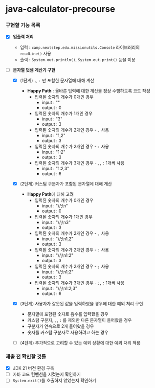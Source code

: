 # java-calculator-precourse

### **구현할 기능 목록**

- [x] **입출력 처리**
  - 입력 : `camp.nextstep.edu.missionutils.Console` 라이브러리의 `readLine()` 사용
  - 출력 : `System.out.println()`, `System.out.print()` 등을 이용

- [ ] **문자열 덧셈 계산기 구현**
  - [x] (1단계) `,`, `:` 만 포함한 문자열에 대해 계산
    - **Happy Path** : 올바른 입력에 대한 계산을 정상 수행하도록 코드 작성
      - 입력된 숫자의 개수가 0개인 경우
        - input : ""
        - output : 0
      - 입력된 숫자의 개수가 1개인 경우
        - input : "3"
        - output : 3
      - 입력된 숫자의 개수가 2개인 경우 - `,` 사용
        - input : "1,2"
        - output : 3
      - 입력된 숫자의 개수가 2개인 경우 - `:` 사용
        - input : "1:2"
        - output : 3
      - 입력된 숫자의 개수가 3개인 경우 - `,`, `:` 1개씩 사용
        - input : "1:2,3"
        - output : 6
  - [x] (2단계) 커스텀 구분자가 포함된 문자열에 대해 계산
    - **Happy Path**에 대해 고려
      - 입력된 숫자의 개수가 0개인 경우
        - input : "//;\n"
        - output : 0
      - 입력된 숫자의 개수가 1개인 경우
        - input : "//;\n3"
        - output : 3
      - 입력된 숫자의 개수가 2개인 경우 - `,` 사용
        - input : "//;\n1,2"
        - output : 3
      - 입력된 숫자의 개수가 2개인 경우 - `:` 사용
        - input : "//;\n1:2"
        - output : 3
      - 입력된 숫자의 개수가 2개인 경우 - `;` 사용
        - input : "//;\n1;2"
        - output : 3
      - 입력된 숫자의 개수가 3개인 경우 - `;`, `:` 1개씩 사용
        - input : "//;\n1:2;3"
        - output : 6
  - [x] (3단계) 사용자가 잘못된 값을 입력하였을 경우에 대한 예외 처리 구현
    - 문자열에 포함된 숫자로 음수를 입력했을 경우
    - 커스텀 구분자, `,`, `:` 를 제외한 다른 문자열이 들어왔을 경우
    - 구분자가 연속으로 2개 들어왔을 경우
    - 숫자를 커스텀 구분자로 사용하려고 하는 경우
  - [ ] (4단계) 추가적으로 고려할 수 있는 예외 상황에 대한 예외 처리 적용
  

###  **제출 전 확인할 것들**
  - [x] JDK 21 버전 환경 구축
  - [ ] 자바 코드 컨벤션을 지켰는지 확인하기
  - [ ] `System.exit()`를 호출하지 않았는지 확인하기